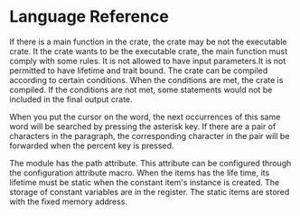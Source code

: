 # Language Reference

If there is a main function in the crate, the crate may be not the executable crate. It the crate wants to be the executable crate, the main function must comply with some rules. It is not allowed to have input parameters.It is not permitted to have lifetime and trait bound. The crate can be compiled according to certain conditions. When the conditions are met, the crate is compiled. If the conditions are not met, some statements would not be included in the final output crate. 

When you put the cursor on the word, the next occurrences of this same word will be searched by pressing the asterisk key. If there are a pair of characters in the paragraph, the corresponding character in the pair will be forwarded when the percent key is pressed. 

The module has the path attribute. This attribute can be configured through the configuration attribute macro. When the items has the life time, its lifetime must be static when the constant item's instance is created. The storage of constant variables are in the register. The static items are stored with the fixed memory address. 


